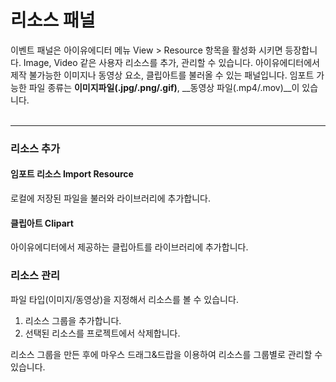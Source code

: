# 리소스 패널
이벤트 패널은 아이유에디터 메뉴 View > Resource 항목을 활성화 시키면 등장합니다. Image, Video 같은 사용자 리소스를 추가, 관리할 수 있습니다. 아이유에디터에서 제작 불가능한 이미지나 동영상 요소, 클립아트를 불러올 수 있는 패널입니다. 임포트 가능한 파일 종류는 __이미지파일(.jpg/.png/.gif)__, __동영상 파일(.mp4/.mov)__이 있습니다.<br /><br />

****

### 리소스 추가
<!-- button 사진 추가 -->
#### 임포트 리소스 Import Resource
로컬에 저장된 파일을 불러와 라이브러리에 추가합니다.

#### 클립아트 Clipart
아이유에디터에서 제공하는 클립아트를 라이브러리에 추가합니다.

### 리소스 관리
<!-- 리소스 툴바 사진 추가 -->
파일 타입(이미지/동영상)을 지정해서 리소스를 볼 수 있습니다.

1. 리소스 그룹을 추가합니다.
2. 선택된 리소스를 프로젝트에서 삭제합니다.

리소스 그룹을 만든 후에 마우스 드래그&드랍을 이용하여 리소스를 그룹별로 관리할 수 있습니다.



